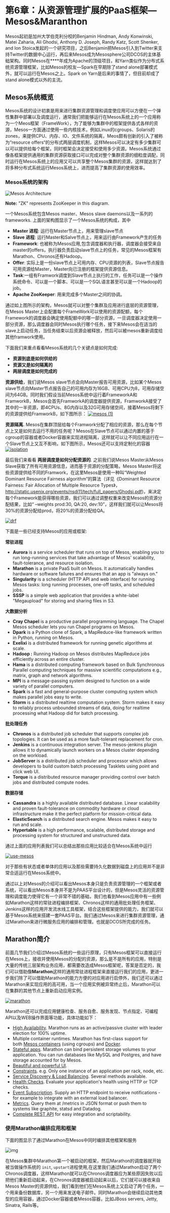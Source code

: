 # **第6章：从资源管理扩展的PaaS框架—Mesos&Maranthon**

Mesos起初是加州大学伯克利分校的Benjamin Hindman, Andy Konwinski, Matei Zaharia, Ali Ghodsi, Anthony D. Joseph, Randy Katz, Scott Shenker, and Ion Stoica发起的一个研究项目，之后Benjamin把Mesos引入到Twitter来支持Twitter的数据中心运行，再后来Mesos成为Mesosphere公司DCOS的主体基础架构。同时Mesos在****年成为Apache的顶级项目，和Yarn类似作为分布式系统资源管理框架，比如Mesos的校友—Spark在早期除了stand alone部署模式外，就可以运行在Mesos之上。Spark on Yarn是后来的事情了，但目前却成了stand alone模式以外的主流。

## Mesos系统概览

Mesos系统的设计初衷是用来进行集群资源管理和调度使应用可以方便在一个弹性集群中部署以及调度运行，通常我们把能够运行在Mesos系统上的一个应用称为一个Meos框架（FrameWork），为了能够为集群中的框架提供各式各样的资源，Mesos一方面通过使用一些内核技术，例如Linux的cgroups、Solaris的zones，来提供CPU、内存、IO、文件系统的隔离，Meos颇有创新的引入了被称为“resource offers“的分布式两层调度机制，这样Mesos可以决定有多少集群可以可以提供给每个框架，同时框架会决定接受和使用多少资源。Mesos系统通过像各框架提供通用的集群资源获取接口可以完成对整个集群资源的细粒度调配，同时运行在Mesos系统上的应用又可以共享整个Mesos集群的资源，这样就达到了将多种分布式系统运行Mesos系统上，进而提高了集群资源的使用效率。

### Mesos系统的架构

![Mesos Architecture](https://assets.digitalocean.com/articles/mesosphere/mesos_architecture.png)

**Note:** "ZK" represents ZooKeeper in this diagram.

一个Mesos系统包含Mesos master、Mesos slave daemons以及一系列的frameworks. 上面的架构图显示了一个Mesos系统的构成，其中

- **Master 进程**: 运行在Master节点上，用来管理slave节点
- **Slave 进程**: 运行Master和Salve节点上，用来运行由Framework产生的任务
- **Framework**: 也被称为Mesos应用,包含调度器和执行器，调度器会接受来自master的offers，执行器负责启动slave节点上的任务，常见的Mesos框架有Marathon、Chronos还有Hadoop。
- **Offer**: 实际上是一份slave节点上可用内存、CPU资源的列表，Slave节点报告可用资源给Master，Master向已注册的框架提供资源信息。
- **Task**:一组有Framwork调度到Slave节点上执行的工作，任务可以是一个操作系统命令、可以是一个脚本、可以是一个SQL语言甚至可以是一个Hadoop的job。
- **Apache ZooKeeper**: 用来完成多个Master之间的协调。

通过如上图所示的架构，Mesos就可以对整个集群及应用进行底层的资源管理，在Mesos Master上会配置每个FrameWork可以使用的资源配额，每个Framework的调度器会确定使用配额中的哪一部分资源，一旦调度器决定使用一部分资源，那么调度器会同时Mesos执行哪个任务，接下来Mesos会在适当的slave上启动任务，当任务结束以后资源会被释放，然后可以被mesos重新调度给其他framwork使用。

下面我们来重点看看Mesos系统的几个关键点是如何完成:

- **资源到底是如何供给的**
- **资源又是如何隔离的**
- **两层调度是如何完成的**

**资源供给**，我们说Mesos slave节点会向Master报告可用资源，比如某个Mesos slave节点向Master节点报告自己的可用内存为16GB、可用CPU为8，可用存储空间为64GB。同时我们假设当前Mesos系统中运行着FrameworkA和FramworkB，Mesos会首先FramworkA的调度器提供资源，FramworkA接受了其中的一半资源，即4CPUs、8G内存以及32G可用存储空间，接着Mesos将剩下的资源提供给FramworkB，如下图所示：
[![mesos (1)](http://eugenedvorkin.com/wp-content/uploads/2015/07/mesos-1.png)](http://eugenedvorkin.com/wp-content/uploads/2015/07/mesos-1.png)

**资源隔离.** Mesos在集群顶层给每个Framwork分配了相应的资源，那么在每个节点上又是如何去运行不用的任务呢？Mesos在Slave节点可以通过内置的基于cgroup的容器或者Docker容器来实现进程隔离，这样就可以让不同应用运行在一个Slave节点上又互不影响，如下图所示，Mesos还可以支持定制化的容器
[![isolation](http://eugenedvorkin.com/wp-content/uploads/2015/07/isolation.png)](http://eugenedvorkin.com/wp-content/uploads/2015/07/isolation.png)

最后我们来看看 **两层调度是如何分配资源的**. 之前我们说Mesos Master从Mesos Slave获取了所有可用资源信息，进而基于资源的分配策略，Mesos Master将这些资源提供给不同的Framwork，在这里Mesos是使用一种叫“Weighted Dominant Resource Fairness algorithm”的算法（详见《Dominant Resource Fairness: Fair Allocation of Multiple Resource Types》，http://static.usenix.org/events/nsdi11/tech/full_papers/Ghodsi.pdf)，来决定每个Framework能获得哪些资源，我们可以通过调整权重来改变Mesos的资源分配结果，比如“ –weights prod:30, QA:20, dev:10”，这样我们就可以让Mesos将30%的资源分配给prod，将20%的资源分配给QA。

[![drf](http://eugenedvorkin.com/wp-content/uploads/2015/07/drf.png)](http://eugenedvorkin.com/wp-content/uploads/2015/07/drf.png)



下面是一些已经支持Mesos的应用或框架:

**常驻进程**

- **Aurora** is a service scheduler that runs on top of Mesos, enabling you to run long-running services that take advantage of Mesos' scalability, fault-tolerance, and resource isolation.
- **Marathon** is a private PaaS built on Mesos. It automatically handles hardware or software failures and ensures that an app is "always on."
- **Singularity** is a scheduler (HTTP API and web interface) for running Mesos tasks: long running processes, one-off tasks, and scheduled jobs.
- **SSSP** is a simple web application that provides a white-label "Megaupload" for storing and sharing files in S3.

**大数据分析**

- **Cray Chapel** is a productive parallel programming language. The Chapel Mesos scheduler lets you run Chapel programs on Mesos.
- **Dpark** is a Python clone of Spark, a MapReduce-like framework written in Python, running on Mesos.
- **Exelixi** is a distributed framework for running genetic algorithms at scale.
- **Hadoop :** Running Hadoop on Mesos distributes MapReduce jobs efficiently across an entire cluster.
- **Hama** is a distributed computing framework based on Bulk Synchronous Parallel computing techniques for massive scientific computations e.g., matrix, graph and network algorithms.
- **MPI** is a message-passing system designed to function on a wide variety of parallel computers.
- **Spark** is a fast and general-purpose cluster computing system which makes parallel jobs easy to write.
- **Storm** is a distributed realtime computation system. Storm makes it easy to reliably process unbounded streams of data, doing for realtime processing what Hadoop did for batch processing.

**批处理任务**

- **Chronos** is a distributed job scheduler that supports complex job topologies. It can be used as a more fault-tolerant replacement for cron.
- **Jenkins** is a continuous integration server. The mesos-jenkins plugin allows it to dynamically launch workers on a Mesos cluster depending on the workload.
- **JobServer** is a distributed job scheduler and processor which allows developers to build custom batch processing Tasklets using point and click web UI.
- **Torque** is a distributed resource manager providing control over batch jobs and distributed compute nodes.

**数据存储**

- **Cassandra** is a highly available distributed database. Linear scalability and proven fault-tolerance on commodity hardware or cloud infrastructure make it the perfect platform for mission-critical data.
- **ElasticSearch** is a distributed search engine. Mesos makes it easy to run and scale.
- **Hypertable** is a high performance, scalable, distributed storage and processing system for structured and unstructured data.

通过上面的应用列表我们可以总结出那些应用比较适合在Mesos系统中运行

[![use-mesos](http://eugenedvorkin.com/wp-content/uploads/2015/07/use-mesos.png)](http://eugenedvorkin.com/wp-content/uploads/2015/07/use-mesos.png)

对于那些有状态或者单体的应用以及那些需要持久化数据到磁盘上的应用并不是非常合适运行在Mesos系统中。

通过以上对Mesos的介绍可以看出Mesos本身只是负责资源管理的一个框架或者系统，可以看出Mesos本身并不是为PAAS平台设计的，但是Mesos灵活的资源管理和调度能力使得它有一个非常不错的基础，我们也看到Mesos应用中有一些例如Marathon这样的常驻进程编排框架、Chronos这样的通用批处理任务框架、Jenkins这样的应用开发流水线工具框架，结合这些框架提供的能力，我们就可以基于Mesos系统来搭建一套PAAS平台。我们通过Mesos来进行集群资源管理，通过Marathon来进行微服务应用的编排和管理。也就是DCOS所完成的任务。

## Marathon简介

前面几节我们介绍过Mesos系统的一些运行原理，只有Mesos框架可以直接运行在Mesos上，接收并使用Mesos的分配的资源，那么是不是所有的应用，特别是大量的传统三层架构业务应用，都需要改造成Mesos框架呢，答案是否定的，我们可以借助像**Marathon**这样的通用常驻进程框架来直接运行我们的应用，更进一步我们除了可以借助Marathon的能力方便的对应用进行启停外，我们还可以通过Marathon来实现应用的高可用，当一个应用实例被异常终止后，Marathon可以在集群的其他节点上重新启动应用实例。

[![marathon](http://eugenedvorkin.com/wp-content/uploads/2015/07/marathon.png)](http://eugenedvorkin.com/wp-content/uploads/2015/07/marathon.png)

Marathon还可以完成应用健康检查、服务自愈、服务发现、节点指定、可编程API以及WEB操作界面等功能，具体功能如下：

- [High Availability](https://mesosphere.github.io/marathon/docs/high-availability.html). Marathon runs as an active/passive cluster with leader election for 100% uptime.
- Multiple container runtimes. Marathon has first-class support for both [Mesos containers](https://mesosphere.github.io/marathon/docs/application-basics.html) (using cgroups) and [Docker](https://mesosphere.github.io/marathon/docs/native-docker.html).
- [Stateful apps](https://mesosphere.github.io/marathon/docs/persistent-volumes.html). Marathon can bind persistent storage volumes to your application. You can run databases like MySQL and Postgres, and have storage accounted for by Mesos.
- [Beautiful and powerful UI](https://mesosphere.github.io/marathon/docs/marathon-ui.html).
- [Constraints](https://mesosphere.github.io/marathon/docs/constraints.html). e.g. Only one instance of an application per rack, node, etc.
- [Service Discovery & Load Balancing](https://mesosphere.github.io/marathon/docs/service-discovery-load-balancing.html). Several methods available.
- [Health Checks](https://mesosphere.github.io/marathon/docs/health-checks.html). Evaluate your application's health using HTTP or TCP checks.
- [Event Subscription](https://mesosphere.github.io/marathon/docs/rest-api.html#event-subscriptions). Supply an HTTP endpoint to receive notifications - for example to integrate with an external load balancer.
- [Metrics](https://mesosphere.github.io/marathon/docs/metrics.html). Query them at /metrics in JSON format or push them to systems like graphite, statsd and Datadog.
- [Complete REST API](https://mesosphere.github.io/marathon/docs/rest-api.html) for easy integration and scriptability.


### 使用Marathon编排应用和框架

下面的图显示了通过Marathon在Mesos中同时编排其他框架和服务

![img](https://mesosphere.github.io/marathon/img/architecture.png)

在Mesos集群中Marathon第一个被启动的框架，然后Marathon的调度器就开始被当做操作系统的 `init`, `upstart`进程使用,在这里我们通过Marathon启动了两个Chronos调度器，这样Marathon就可以在Chronos调度器应为某些原因失败以后把他们重新启动起来，在Chronos调度器被启动起来以后，它们就可以接收来自Mesos Master的资源供给，我们看到他们在Mesos系统上又启动了两个任务，一个用来备份数据库，另一个用来发送电子邮件。同时Marathon会继续启动其他类型的应用容器，通过Docker容器或者Mesos容器，比如JBoss servers, Jetty, Sinatra, Rails等。